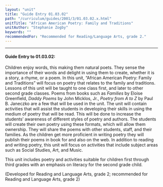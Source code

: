 ```yaml
---
layout: "unit"
title: "Guide Entry 01.03.02"
path: "/curriculum/guides/2001/3/01.03.02.x.html"
unitTitle: "African American Poetry: Family and Traditions"
unitAuthor: "Stephanie Zogby"
keywords: ""
recommendedFor: "Recommended for Reading/Language Arts, grade 2."
---
```

<body>
<hr/>
<h4>
Guide Entry to 01.03.02:
</h4>
<p>
Children enjoy words, this making them natural poets. They sense the importance of their words and delight in using them to create, whether it is a story, a rhyme, or a poem. In this unit, “African American Poetry: Family and Traditions” will focus on poetry that relates to the family and traditions. Lessons of this unit will be taught to one class first, and later to other second grade classes. Poems from books such as
<i>
Families
</i>
by Eloise Greenfield,
<i>
Daddy Poems
</i>
by John Micklos, Jr.,
<i>
Poetry from A to Z
</i>
by Paul B. Janeczko are a few that will be used in the unit. The unit will contain activities that will assist the students in developing their skills in using the medium of poetry that will be read. This will be done to increase the students’ awareness of different styles of poetry and authors. The students will create their own poetry using these formats, which will allow them ownership. They will share the poems with other students, staff, and their families. As the children get more proficient in writing poetry they will publish their poems in book for and also on the web. In addition to reading and writing poetry, this unit will focus on activities that include subject areas such as Social Studies, Art, and Music.
</p>
<p>
This unit includes poetry and activities suitable for children first through third grades with an emphasis on literacy for the second grade child.
</p>
<p>
(Developed for Reading and Language Arts, grade 2; recommended for Reading and Language Arts, grade 2)
</p>
</body>
